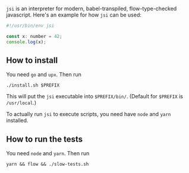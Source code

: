 `jsi` is an interpreter for modern, babel-transpiled, flow-type-checked
javascript. Here's an example for how `jsi` can be used:

```js
#!/usr/bin/env jsi

const x: number = 42;
console.log(x);
```

## How to install

You need `go` and `upx`. Then run

`./install.sh $PREFIX`

This will put the `jsi` executable into `$PREFIX/bin/`. (Default for `$PREFIX` is `/usr/local`.)

To actually run `jsi` to execute scripts, you need have `node` and `yarn` installed.

## How to run the tests

You need `node` and `yarn`. Then run

`yarn && flow && ./slow-tests.sh`
